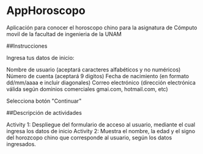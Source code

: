 # AppHoroscopo
Aplicación para conocer el horoscopo chino para la asignatura de Cómputo movil de la facultad de ingenieria de la UNAM 

##Instrucciones

Ingresa tus datos de inicio:


Nombre de usuario (aceptará caracteres alfabéticos y no numéricos)
Número de cuenta (aceptará 9 digitos)
Fecha de nacimiento (en formato dd/mm/aaaa e incluir diagonales)
Correo electrónico (dirección electrónica válida según dominios comerciales gmai.com, hotmail.com, etc)


Selecciona botón "Continuar"

##Descripción de actividades

Activity 1: Despliegue del formulario de acceso al usuario, mediante el cual ingresa los datos de inicio
Activity 2: Muestra el nombre, la edad y el signo del horozcopo chino que corresponde al usuario, según los datos ingresados.
